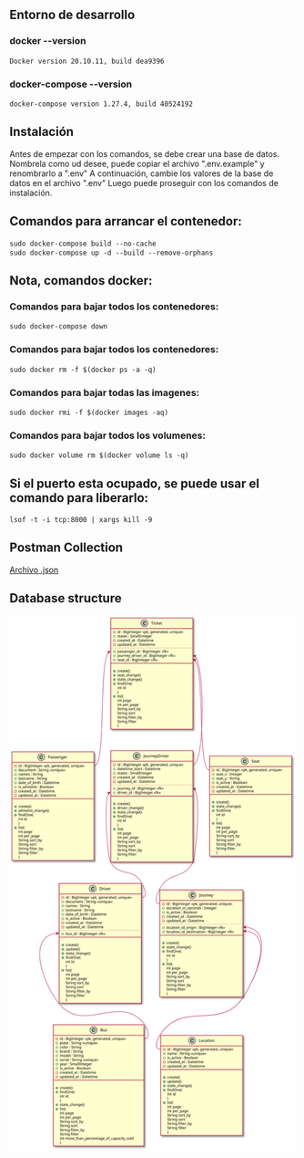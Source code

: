 ## Entorno de desarrollo

### docker --version
    Docker version 20.10.11, build dea9396

### docker-compose --version
    docker-compose version 1.27.4, build 40524192

## Instalación
Antes de empezar con los comandos, se debe crear una base de datos.
Nombrela como ud desee, puede copiar el archivo ".env.example" y renombrarlo a ".env"
A continuación, cambie los valores de la base de datos en el archivo ".env"
Luego puede proseguir con los comandos de instalación.

## Comandos para arrancar el contenedor:
    sudo docker-compose build --no-cache
    sudo docker-compose up -d --build --remove-orphans

## Nota, comandos docker: 

### Comandos para bajar todos los contenedores:
    sudo docker-compose down

### Comandos para bajar todos los contenedores:
    sudo docker rm -f $(docker ps -a -q)

### Comandos para bajar todas las imagenes:
    sudo docker rmi -f $(docker images -aq)

### Comandos para bajar todos los volumenes:
    sudo docker volume rm $(docker volume ls -q)

## Si el puerto esta ocupado, se puede usar el comando para liberarlo:
    lsof -t -i tcp:8000 | xargs kill -9

## Postman Collection
[Archivo .json](/assets/postman_collection.json)

## Database structure
![Diagram class](/assets/diagrams/diagram_class.svg)